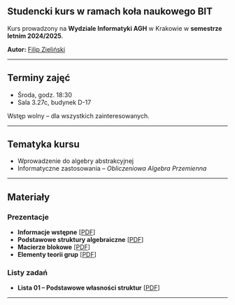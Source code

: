 ## **Studencki kurs w ramach koła naukowego BIT**  
Kurs prowadzony na **Wydziale Informatyki AGH** w Krakowie w **semestrze letnim 2024/2025**.  

**Autor:** [Filip Zieliński](https://github.com/mlodyjesienin)  

---

## **Terminy zajęć**  
- Środa, godz. 18:30  
- Sala 3.27c, budynek D-17  

Wstęp wolny – dla wszystkich zainteresowanych.

---

## **Tematyka kursu**  
- Wprowadzenie do algebry abstrakcyjnej  
- Informatyczne zastosowania – *Obliczeniowa Algebra Przemienna*  

---

## **Materiały**  

### **Prezentacje**  
- **Informacje wstępne** [[PDF](https://mlodyjesienin.github.io/Algebra-Komputerowa/pdf/01wstep.pdf)]  
- **Podstawowe struktury algebraiczne** [[PDF](https://mlodyjesienin.github.io/Algebra-Komputerowa/pdf/02powtorzenie.pdf)]  
- **Macierze blokowe** [[PDF](https://mlodyjesienin.github.io/Algebra-Komputerowa/pdf/03blokowe-macierze.pdf)]  
- **Elementy teorii grup** [[PDF](https://mlodyjesienin.github.io/Algebra-Komputerowa/pdf/04teoria-grup.pdf)]  

### **Listy zadań**  
- **Lista 01 – Podstawowe własności struktur** [[PDF](https://mlodyjesienin.github.io/Algebra-Komputerowa/pdf/zadania01.pdf)]  

---

